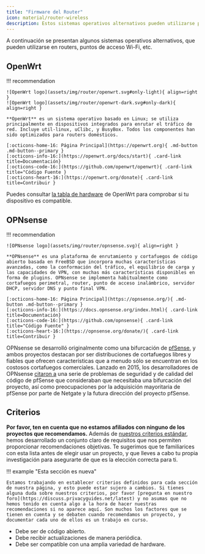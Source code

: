 ```yaml
---
title: "Firmware del Router"
icon: material/router-wireless
description: Estos sistemas operativos alternativos pueden utilizarse para proteger tu router o punto de acceso Wi-Fi.
---
```


A continuación se presentan algunos sistemas operativos alternativos, que pueden utilizarse en routers, puntos de acceso Wi-Fi, etc.

## OpenWrt

!!! recommendation

    ![OpenWrt logo](assets/img/router/openwrt.svg#only-light){ align=right }
    ![OpenWrt logo](assets/img/router/openwrt-dark.svg#only-dark){ align=right }
    
    **OpenWrt** es un sistema operativo basado en Linux; se utiliza principalmente en dispositivos integrados para enrutar el tráfico de red. Incluye util-linux, uClibc, y BusyBox. Todos los componentes han sido optimizados para routers domésticos.
    
    [:octicons-home-16: Página Principal](https://openwrt.org){ .md-button .md-button--primary }
    [:octicons-info-16:](https://openwrt.org/docs/start){ .card-link title=Documentación}
    [:octicons-code-16:](https://github.com/openwrt/openwrt){ .card-link title="Código Fuente }
    [:octicons-heart-16:](https://openwrt.org/donate){ .card-link title=Contribuir }

Puedes consultar [ la tabla de hardware](https://openwrt.org/toh/start) de OpenWrt para comprobar si tu dispositivo es compatible.

## OPNsense

!!! recommendation

    ![OPNsense logo](assets/img/router/opnsense.svg){ align=right }
    
    **OPNsense** es una plataforma de enrutamiento y cortafuegos de código abierto basada en FreeBSD que incorpora muchas características avanzadas, como la conformación del tráfico, el equilibrio de carga y las capacidades de VPN, con muchas más características disponibles en forma de plugins. OPNsense se implementa habitualmente como cortafuegos perimetral, router, punto de acceso inalámbrico, servidor DHCP, servidor DNS y punto final VPN.
    
    [:octicons-home-16: Página Principal](https://opnsense.org/){ .md-button .md-button--primary }
    [:octicons-info-16:](https://docs.opnsense.org/index.html){ .card-link title=Documentación}
    [:octicons-code-16:](https://github.com/opnsense){ .card-link title="Código Fuente" }
    [:octicons-heart-16:](https://opnsense.org/donate/){ .card-link title=Contribuir }

OPNsense se desarrolló originalmente como una bifurcación de [pfSense](https://en.wikipedia.org/wiki/PfSense), y ambos proyectos destacan por ser distribuciones de cortafuegos libres y fiables que ofrecen características que a menudo sólo se encuentran en los costosos cortafuegos comerciales. Lanzado en 2015, los desarrolladores de OPNsense [citaron a](https://docs.opnsense.org/history/thefork.html) una serie de problemas de seguridad y de calidad del código de pfSense que consideraban que necesitaba una bifurcación del proyecto, así como preocupaciones por la adquisición mayoritaria de pfSense por parte de Netgate y la futura dirección del proyecto pfSense.

## Criterios

**Por favor, ten en cuenta que no estamos afiliados con ninguno de los proyectos que recomendamos.** Además de [nuestros criterios estándar](about/criteria.md), hemos desarrollado un conjunto claro de requisitos que nos permiten proporcionar recomendaciones objetivas. Te sugerimos que te familiarices con esta lista antes de elegir usar un proyecto, y que lleves a cabo tu propia investigación para asegurarte de que es la elección correcta para ti.

!!! example "Esta sección es nueva"

    Estamos trabajando en establecer criterios definidos para cada sección de nuestra página, y esto puede estar sujero a cambios. Si tienes alguna duda sobre nuestros criterios, por favor [pregunta en nuestro foro](https://discuss.privacyguides.net/latest) y no asumas que no hemos tenido en cuenta algo a la hora de hacer nuestras recomendaciones si no aparece aquí. Son muchos los factores que se tienen en cuenta y se debaten cuando recomendamos un proyecto, y documentar cada uno de ellos es un trabajo en curso.

- Debe ser de código abierto.
- Debe recibir actualizaciones de manera periódica.
- Debe ser compatible con una amplia variedad de hardware.
